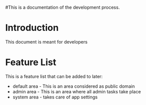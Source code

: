 #This is a documentation of the development process.

# Introduction #

This document is meant for developers


# Feature List #

This is a feature list that can be added to later:
  * default area - This is an area considered as public domain
  * admin area - This is an area where all admin tasks take place
  * system area - takes care of app settings